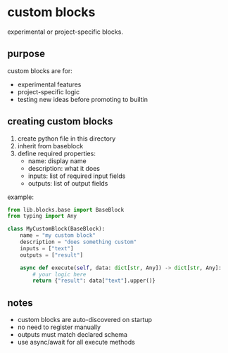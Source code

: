 # custom blocks

experimental or project-specific blocks.

## purpose

custom blocks are for:
- experimental features
- project-specific logic
- testing new ideas before promoting to builtin

## creating custom blocks

1. create python file in this directory
2. inherit from baseblock
3. define required properties:
   - name: display name
   - description: what it does
   - inputs: list of required input fields
   - outputs: list of output fields

example:

```python
from lib.blocks.base import BaseBlock
from typing import Any

class MyCustomBlock(BaseBlock):
    name = "my custom block"
    description = "does something custom"
    inputs = ["text"]
    outputs = ["result"]

    async def execute(self, data: dict[str, Any]) -> dict[str, Any]:
        # your logic here
        return {"result": data["text"].upper()}
```

## notes

- custom blocks are auto-discovered on startup
- no need to register manually
- outputs must match declared schema
- use async/await for all execute methods
